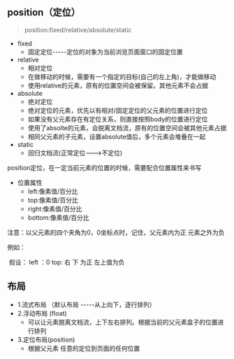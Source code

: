 ## position（定位）



> position:fixed/relative/absolute/static

+ fixed
  + 固定定位-----定位的对象为当前浏览页面窗口的固定位置
+ relative
  + 相对定位
  + 在做移动的时候，需要有一个指定的目标(自己的左上角)，才能做移动
  + 使用relative的元素，原有的位置空间会被保留。其他元素不会占据
+ absolute
  + 绝对定位
  + 绝对定位的元素，优先以有相对/固定定位的父元素的位置进行定位
  + 如果没有父元素存在有定位关系，则直接按照body的位置进行定位
  + 使用了absolte的元素，会脱离文档流，原有的位置空间会被其他元素占据
  + 相同父元素的子元素，设置absolute值后，多个元素会堆叠在一起
+ static 
  + 回归文档流(正常定位--->不定位)



position定位，在一定当前元素的位置的时候，需要配合位置属性来书写

+ 位置属性
  + left:像素值/百分比
  + top:像素值/百分比
  + right:像素值/百分比
  + bottom:像素值/百分比

注意：以父元素的四个夹角为0，0坐标点时，记住，父元素内为正 元素之外为负

例如：

​	假设： left ：0  top:    右 下 为正   左上值为负

## 布局

+ 1.流式布局  （默认布局    -----从上向下，逐行排列）
+ 2.浮动布局 (float)     
  + 可以让元素脱离文档流，上下左右排列。根据当前的父元素盒子的位置进行排列
+ 3.定位布局(position)
  +  根据父元素 任意的定位到页面的任何位置



